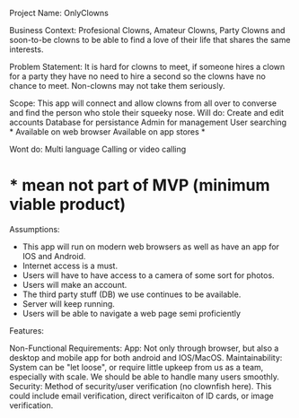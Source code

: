 Project Name: OnlyClowns

Business Context: Profesional Clowns, Amateur Clowns, Party Clowns and soon-to-be clowns to be able to find a love of their life that shares the same interests.

Problem Statement: It is hard for clowns to meet, if someone hires a clown for a party they have no need to hire a second so the clowns have no chance to meet. Non-clowns may not take them seriously.

Scope:  This app will connect and allow clowns from all over to converse and find the person who stole their squeeky nose.
Will do:
    Create and edit accounts
    Database for persistance
    Admin for management
    User searching *
    Available on web browser
    Available on app stores *

Wont do:
    Multi language
    Calling or video calling

# * mean not part of MVP (minimum viable product)

Assumptions: 
* This app will run on modern web browsers as well as have an app for IOS and Android.
* Internet access is a must.
* Users will have to have access to a camera of some sort for photos.
* Users will make an account.
* The third party stuff (DB) we use continues to be available.
* Server will keep running.
* Users will be able to navigate a web page semi proficiently

Features:

Non-Functional Requirements: 
    App:
    Not only through browser, but also a desktop and mobile app for both android and IOS/MacOS. 
    Maintainability:
    System can be "let loose", or require little upkeep from us as a team, especially with scale. We should be able to handle many users smoothly. 
    Security:
    Method of security/user verification (no clownfish here). This could include email verification, direct verificaiton of ID cards, or image verification. 
